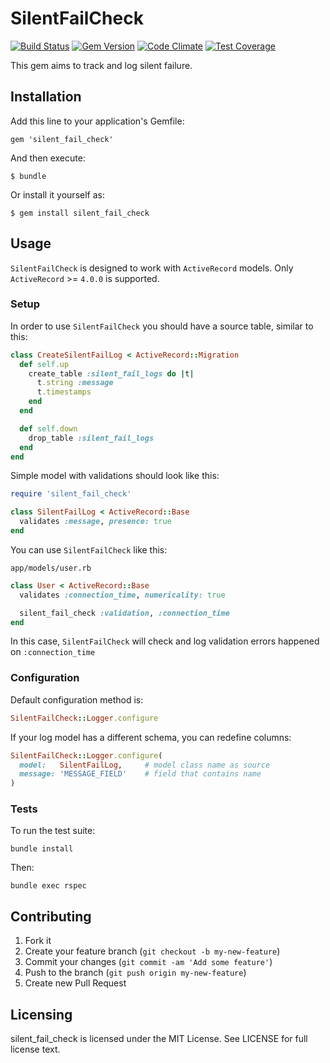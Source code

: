 # SilentFailCheck 
[![Build Status](https://travis-ci.org/foliea/silent_fail_check.svg?branch=master)](https://travis-ci.org/foliea/silent_fail_check)
[![Gem Version](https://badge.fury.io/rb/silent_fail_check.svg)](http://badge.fury.io/rb/silent_fail_check)
[![Code Climate](https://codeclimate.com/github/foliea/silent_fail_check.png)](https://codeclimate.com/github/foliea/silent_fail_check)
[![Test Coverage](https://codeclimate.com/github/foliea/silent_fail_check/badges/coverage.svg)](https://codeclimate.com/github/foliea/silent_fail_check)

This gem aims to track and log silent failure.

## Installation

Add this line to your application's Gemfile:

    gem 'silent_fail_check'

And then execute:

    $ bundle

Or install it yourself as:

    $ gem install silent_fail_check

## Usage

`SilentFailCheck` is designed to work with `ActiveRecord` models. Only `ActiveRecord` >= `4.0.0` is supported.

### Setup

In order to use `SilentFailCheck` you should have a source table, similar to this:

```ruby
class CreateSilentFailLog < ActiveRecord::Migration
  def self.up
    create_table :silent_fail_logs do |t|
      t.string :message
      t.timestamps
    end
  end

  def self.down
    drop_table :silent_fail_logs
  end
end
```

Simple model with validations should look like this:

```ruby
require 'silent_fail_check'

class SilentFailLog < ActiveRecord::Base
  validates :message, presence: true
end
```

You can use `SilentFailCheck` like this:

`app/models/user.rb`

```ruby
class User < ActiveRecord::Base
  validates :connection_time, numericality: true

  silent_fail_check :validation, :connection_time
end
```

In this case, `SilentFailCheck` will check and log validation errors happened on `:connection_time`

### Configuration

Default configuration method is:

```ruby
SilentFailCheck::Logger.configure
```

If your log model has a different schema, you can redefine columns:

```ruby
SilentFailCheck::Logger.configure(
  model:   SilentFailLog,     # model class name as source
  message: 'MESSAGE_FIELD'    # field that contains name
)
```

### Tests

To run the test suite:

    bundle install
    
Then:
    
    bundle exec rspec

## Contributing

1. Fork it
2. Create your feature branch (`git checkout -b my-new-feature`)
3. Commit your changes (`git commit -am 'Add some feature'`)
4. Push to the branch (`git push origin my-new-feature`)
5. Create new Pull Request

## Licensing

silent_fail_check is licensed under the MIT License. See LICENSE for full license text.
